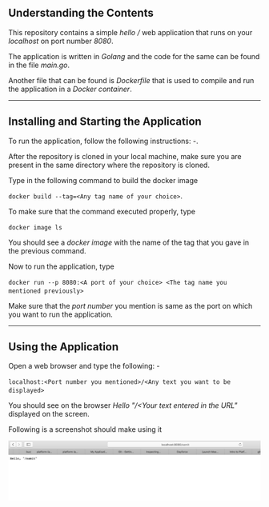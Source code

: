 Understanding the Contents
---------------------------

This repository contains a simple *hello /* web application that runs on your *localhost* on port number *8080*.

The application is written in *Golang* and the code for the same can be found in the file *main.go*.

Another file that can be found is *Dockerfile* that is used to compile and run the application in a *Docker container*.
***

Installing and Starting the Application
----------------------------------------

To run the application, follow the following instructions: -.

After the repository is cloned in your local machine, make sure you are present in the same directory where the repository is cloned.

Type in the following command to build the docker image

`docker build --tag=<Any tag name of your choice>`.

To make sure that the command executed properly, type 

`docker image ls`

You should see a *docker image* with the name of the tag that you gave in the previous command.

Now to run the application, type 

`docker run --p 8080:<A port of your choice> <The tag name you mentioned previously>`

Make sure that the *port number* you mention is same as the port on which you want to run the application.

***

Using the Application
------------------------


Open a web browser and type the following: -

`localhost:<Port number you mentioned>/<Any text you want to be displayed>`

You should see on the browser *Hello "/<Your text entered in the URL"* displayed on the screen.

Following is a screenshot should make using it  

![alt text](https://github.com/SamitIntern/Onboarding4/blob/Test2/Screen%20Shot%202019-06-19%20at%203.26.48%20PM.png "Demo Screenshot")
